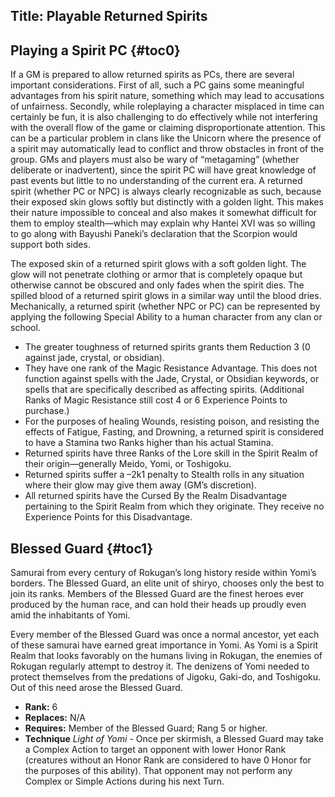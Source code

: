 Title: Playable Returned Spirits
---
## <span>Playing a Spirit PC</span> {#toc0}

If a GM is prepared to allow returned spirits as PCs, there are several important considerations. First of all, such a PC gains some meaningful advantages from his spirit nature, something which may lead to accusations of unfairness. Secondly, while roleplaying a character misplaced in time can certainly be fun, it is also challenging to do effectively while not interfering with the overall flow of the game or claiming disproportionate attention. This can be a particular problem in clans like the Unicorn where the presence of a spirit may automatically lead to conflict and throw obstacles in front of the group. GMs and players must also be wary of “metagaming” (whether deliberate or inadvertent), since the spirit PC will have great knowledge of past events but little to no understanding of the current era. A returned spirit (whether PC or NPC) is always clearly recognizable as such, because their exposed skin glows softly but distinctly with a golden light. This makes their nature impossible to conceal and also makes it somewhat difficult for them to employ stealth—which may explain why Hantei XVI was so willing to go along with Bayushi Paneki’s declaration that the Scorpion would support both sides.

The exposed skin of a returned spirit glows with a soft golden light. The glow will not penetrate clothing or armor that is completely opaque but otherwise cannot be obscured and only fades when the spirit dies. The spilled blood of a returned spirit glows in a similar way until the blood dries. Mechanically, a returned spirit (whether NPC or PC) can be represented by applying the following Special Ability to a human character from any clan or school.

- The greater toughness of returned spirits grants them Reduction 3 (0 against jade, crystal, or obsidian).
- They have one rank of the Magic Resistance Advantage. This does not function against spells with the Jade, Crystal, or Obsidian keywords, or spells that are specifically described as affecting spirits. (Additional Ranks of Magic Resistance still cost 4 or 6 Experience Points to purchase.)
- For the purposes of healing Wounds, resisting poison, and resisting the effects of Fatigue, Fasting, and Drowning, a returned spirit is considered to have a Stamina two Ranks higher than his actual Stamina.
- Returned spirits have three Ranks of the Lore skill in the Spirit Realm of their origin—generally Meido, Yomi, or Toshigoku.
- Returned spirits suffer a –2k1 penalty to Stealth rolls in any situation where their glow may give them away (GM’s discretion).
- All returned spirits have the Cursed By the Realm Disadvantage pertaining to the Spirit Realm from which they originate. They receive no Experience Points for this Disadvantage.

## <span>Blessed Guard</span> {#toc1}

Samurai from every century of Rokugan’s long history reside within Yomi’s borders. The Blessed Guard, an elite unit of shiryo, chooses only the best to join its ranks. Members of the Blessed Guard are the finest heroes ever produced by the human race, and can hold their heads up proudly even amid the inhabitants of Yomi.

Every member of the Blessed Guard was once a normal ancestor, yet each of these samurai have earned great importance in Yomi. As Yomi is a Spirit Realm that looks favorably on the humans living in Rokugan, the enemies of Rokugan regularly attempt to destroy it. The denizens of Yomi needed to protect themselves from the predations of Jigoku, Gaki-do, and Toshigoku. Out of this need arose the Blessed Guard.

- <strong>Rank:</strong> 6
- <strong>Replaces:</strong> N/A
- <strong>Requires:</strong> Member of the Blessed Guard; Rang 5 or higher.
- <strong>Technique</strong> <em>Light of Yomi</em> - Once per skirmish, a Blessed Guard may take a Complex Action to target an opponent with lower Honor Rank (creatures without an Honor Rank are considered to have 0 Honor for the purposes of this ability). That opponent may not perform any Complex or Simple Actions during his next Turn.

